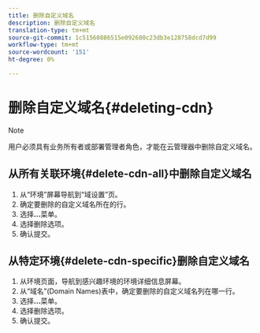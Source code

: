 ```yaml
---
title: 删除自定义域名
description: 删除自定义域名
translation-type: tm+mt
source-git-commit: 1c51560886515e092680c23db3e128758dcd7d99
workflow-type: tm+mt
source-wordcount: '151'
ht-degree: 0%

---
```



# 删除自定义域名{#deleting-cdn}

>[!NOTE]
>用户必须具有业务所有者或部署管理者角色，才能在云管理器中删除自定义域名。

## 从所有关联环境{#delete-cdn-all}中删除自定义域名

1. 从“环境”屏幕导航到“域设置”页。
1. 确定要删除的自定义域名所在的行。
1. 选择&#x200B;**...**&#x200B;菜单。
1. 选择删除选项。
1. 确认提交。


## 从特定环境{#delete-cdn-specific}删除自定义域名

1. 从环境页面，导航到感兴趣环境的环境详细信息屏幕。
1. 从“域名”(Domain Names)表中，确定要删除的自定义域名列在哪一行。
1. 选择&#x200B;**...**&#x200B;菜单。
1. 选择删除选项。
1. 确认提交。
